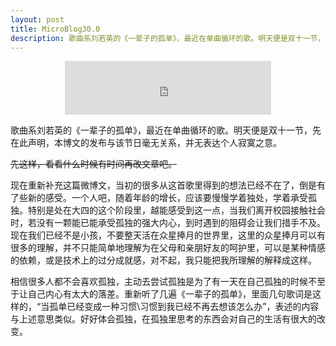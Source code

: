 ```yaml
---
layout: post
title: MicroBlog30.0
description: 歌曲系刘若英的《一辈子的孤单》，最近在单曲循环的歌。明天便是双十一节，先在此声明，本博文的发布与该节日毫无关系，并无表达个人寂寞之意。
---
```


<center><iframe frameborder="no" border="0" marginwidth="0" marginheight="0" width=330 height=86 src="http://music.163.com/outchain/player?type=2&id=254183&auto=0&height=66"></iframe></center>

歌曲系刘若英的《一辈子的孤单》，最近在单曲循环的歌。明天便是双十一节，先在此声明，本博文的发布与该节日毫无关系，并无表达个人寂寞之意。

<del datetime="2013-11-18T10:24:53+00:00">先这样，看看什么时候有时间再改文章吧。</del>

现在重新补充这篇微博文，当初的很多从这首歌里得到的想法已经不在了，倒是有了些新的感受。一个人吧，随着年龄的增长，应该要慢慢学着独处，学着承受孤独。特别是处在大四的这个阶段里，越能感受到这一点，当我们离开校园接触社会时，若没有一颗能已能承受孤独的强大内心，到时遇到的阻碍会让我们措手不及。现在我们已经不是小孩，不要整天活在众星捧月的世界里，这里的众星捧月可以有很多的理解，并不只能简单地理解为在父母和亲朋好友的呵护里，可以是某种情感的依赖，或是技术上的过分成就感，对不起，我只能把我所理解的解释成这样。

相信很多人都不会喜欢孤独，主动去尝试孤独是为了有一天在自己孤独的时候不至于让自己内心有太大的落差。重新听了几遍《一辈子的孤单》，里面几句歌词是这样的，“当孤单已经变成一种习惯\习惯到我已经不再去想该怎么办”，表述的内容与上述意思类似。好好体会孤独，在孤独里思考的东西会对自己的生活有很大的改变。
